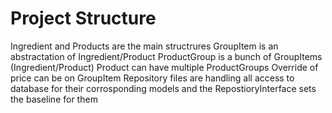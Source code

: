 # Project Structure
Ingredient and Products are the main structrures
GroupItem is an abstractation of Ingredient/Product
ProductGroup is a bunch of GroupItems (Ingredient/Product)
Product can have multiple ProductGroups
Override of price can be on GroupItem
Repository files are handling all access to database for their corrosponding models and the RepostioryInterface sets the baseline for them

